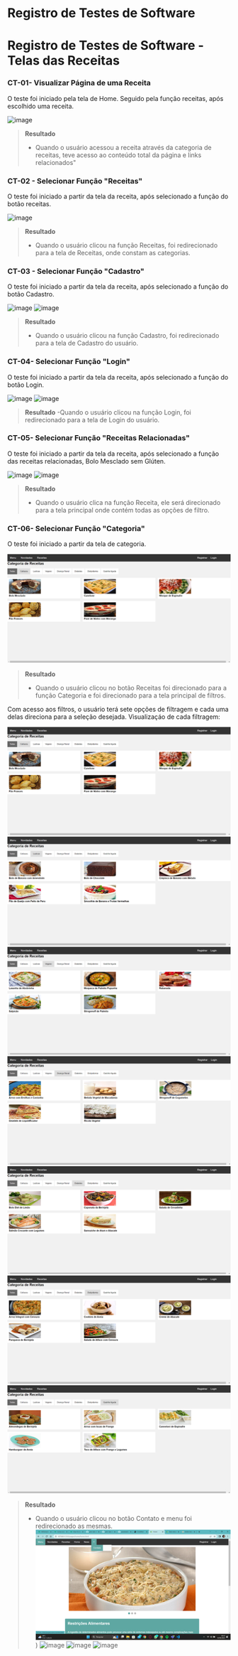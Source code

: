 # Registro de Testes de Software

# Registro de Testes de Software - Telas das Receitas
### CT-01- Visualizar Página de uma Receita

O teste foi iniciado pela tela de Home. Seguido pela função receitas, após escolhido uma receita.

![image](https://github.com/ICEI-PUC-Minas-PMV-ADS/pmv-ads-2023-1-e1-proj-web-t15-e1-proj-web-t15-time2-crearest/assets/125780065/c3cfaf18-f4fa-4a80-ba1a-572ac6292204)

>**Resultado**
> - Quando o usuário acessou a receita através da categoria de receitas, teve acesso ao conteúdo total da página e links relacionados"

###  CT-02 - Selecionar Função "Receitas"

O teste foi iniciado a partir da tela da receita, após selecionado a função do botão receitas.

![image](https://github.com/ICEI-PUC-Minas-PMV-ADS/pmv-ads-2023-1-e1-proj-web-t15-e1-proj-web-t15-time2-crearest/assets/125780065/d07184e5-e7c3-45d1-b839-8063d9960ae1)

>**Resultado**
> - Quando o usuário clicou na função Receitas, foi redirecionado para a tela de Receitas, onde constam as categorias.

###  CT-03 - Selecionar Função "Cadastro"

O teste foi iniciado a partir da tela da receita, após selecionado a função do botão Cadastro.

![image](https://github.com/ICEI-PUC-Minas-PMV-ADS/pmv-ads-2023-1-e1-proj-web-t15-e1-proj-web-t15-time2-crearest/assets/125780065/59f987ad-96a5-432d-b389-1c6182f0c1b6)
![image](https://github.com/ICEI-PUC-Minas-PMV-ADS/pmv-ads-2023-1-e1-proj-web-t15-e1-proj-web-t15-time2-crearest/assets/125780065/0c337b5c-62c5-4852-8808-6e9c91b03dbb)

>**Resultado**
> - Quando o usuário clicou na função Cadastro, foi redirecionado para a tela de Cadastro do usuário.

###  CT-04- Selecionar Função "Login"

O teste foi iniciado a partir da tela da receita, após selecionado a função do botão Login.

![image](https://github.com/ICEI-PUC-Minas-PMV-ADS/pmv-ads-2023-1-e1-proj-web-t15-e1-proj-web-t15-time2-crearest/assets/125780065/b7dece60-6217-4fe5-8d3c-01661e5518be)
![image](https://github.com/ICEI-PUC-Minas-PMV-ADS/pmv-ads-2023-1-e1-proj-web-t15-e1-proj-web-t15-time2-crearest/assets/125780065/8285cc0f-b0c1-44ef-bdf3-0a164190e743)

>**Resultado**
> -Quando o usuário clicou na função Login, foi redirecionado para a tela de Login do usuário.

###   CT-05- Selecionar Função "Receitas Relacionadas"

O teste foi iniciado a partir da tela da receita, após selecionado a função das receitas relacionadas, Bolo Mesclado sem Glúten.

![image](https://github.com/ICEI-PUC-Minas-PMV-ADS/pmv-ads-2023-1-e1-proj-web-t15-e1-proj-web-t15-time2-crearest/assets/125780065/dbda5a0b-2dea-4408-a01c-ec1892a1993a)
![image](https://github.com/ICEI-PUC-Minas-PMV-ADS/pmv-ads-2023-1-e1-proj-web-t15-e1-proj-web-t15-time2-crearest/assets/125780065/adc81153-a65b-4d47-8df5-a0cb6f7adf62)


>**Resultado**
> - Quando o usuário clica na função Receita, ele será direcionado para a tela principal onde contém todas as opções de filtro. 

###   CT-06- Selecionar Função "Categoria"

O teste foi iniciado a partir da tela de categoria.

![image](https://github.com/ICEI-PUC-Minas-PMV-ADS/pmv-ads-2023-1-e1-proj-web-t15-e1-proj-web-t15-time2-crearest/blob/main/docs/img/Categoria%20-%20celiacos.png)

>**Resultado**
> - Quando o usuário clicou no botão Receitas foi direcionado para a função Categoria e foi direcionado para a tela principal de filtros. 

Com acesso aos filtros, o usuário terá sete opções de filtragem e cada uma delas direciona para a seleção desejada. 
Visualizaçáo de cada filtragem: 

![image](https://github.com/ICEI-PUC-Minas-PMV-ADS/pmv-ads-2023-1-e1-proj-web-t15-e1-proj-web-t15-time2-crearest/blob/main/docs/img/Categoria%20-%20celiacos.png)
![image](https://github.com/ICEI-PUC-Minas-PMV-ADS/pmv-ads-2023-1-e1-proj-web-t15-e1-proj-web-t15-time2-crearest/blob/main/docs/img/Categoria%20-%20lactose.png)
![image](https://github.com/ICEI-PUC-Minas-PMV-ADS/pmv-ads-2023-1-e1-proj-web-t15-e1-proj-web-t15-time2-crearest/blob/main/docs/img/Categoria%20-%20vegano.png)
![image](https://github.com/ICEI-PUC-Minas-PMV-ADS/pmv-ads-2023-1-e1-proj-web-t15-e1-proj-web-t15-time2-crearest/blob/main/docs/img/Categoria%20-%20doenca.png)
![image](https://github.com/ICEI-PUC-Minas-PMV-ADS/pmv-ads-2023-1-e1-proj-web-t15-e1-proj-web-t15-time2-crearest/blob/main/docs/img/Categoria%20-%20diabetes.png)
![image](https://github.com/ICEI-PUC-Minas-PMV-ADS/pmv-ads-2023-1-e1-proj-web-t15-e1-proj-web-t15-time2-crearest/blob/main/docs/img/Categoria%20-%20dispidemia.png)
![image](https://github.com/ICEI-PUC-Minas-PMV-ADS/pmv-ads-2023-1-e1-proj-web-t15-e1-proj-web-t15-time2-crearest/blob/main/docs/img/Categoria%20-%20gastrite.png)

>**Resultado**
> - Quando o usuário clicou no botão Contato e menu foi redirecionado as mesmas.
 ![image](https://github.com/ICEI-PUC-Minas-PMV-ADS/pmv-ads-2023-1-e1-proj-web-t15-e1-proj-web-t15-time2-crearest/blob/main/docs/img/Bruno1.png))
![image]((https://github.com/ICEI-PUC-Minas-PMV-ADS/pmv-ads-2023-1-e1-proj-web-t15-e1-proj-web-t15-time2-crearest/blob/main/docs/img/Bruno2.png))
![image]((https://github.com/ICEI-PUC-Minas-PMV-ADS/pmv-ads-2023-1-e1-proj-web-t15-e1-proj-web-t15-time2-crearest/blob/main/docs/img/Bruno3.png))
![image]((https://github.com/ICEI-PUC-Minas-PMV-ADS/pmv-ads-2023-1-e1-proj-web-t15-e1-proj-web-t15-time2-crearest/blob/main/docs/img/Bruno4.png))
